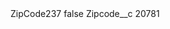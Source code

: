 <?xml version="1.0" encoding="UTF-8"?>
<CustomMetadata xmlns="http://soap.sforce.com/2006/04/metadata" xmlns:xsi="http://www.w3.org/2001/XMLSchema-instance" xmlns:xsd="http://www.w3.org/2001/XMLSchema">
    <label>ZipCode237</label>
    <protected>false</protected>
    <values>
        <field>Zipcode__c</field>
        <value xsi:type="xsd:string">20781</value>
    </values>
</CustomMetadata>
